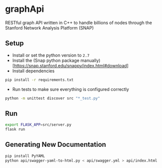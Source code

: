 # graphApi
RESTful graph API written in C++ to handle billions of nodes through the Stanford Network Analysis Platform (SNAP)


## Setup

- Install or set the python version to `2.7`
- Install the (Snap python package manually)[https://snap.stanford.edu/snappy/index.html#download]
- Install dependencies
```sh
pip install -r requirements.txt
```

- Run tests to make sure everything is configured correctly
```sh
python -m unittest discover src "*_test.py"
```

## Run

```sh
export FLASK_APP=src/server.py
flask run
```


## Generating New Documentation

```sh
pip install PyYAML
python api/swagger-yaml-to-html.py < api/swagger.yml > api/index.html
```
